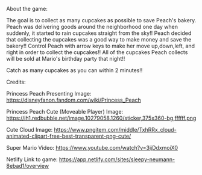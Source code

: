 About the game:

The goal is to collect as many cupcakes as possible to save Peach's bakery. Peach was delivering goods around the neighborhood one day when suddenly, it started to rain cupcakes straight from the sky!!  Peach decided that collecting the cupcakes was a good way to make money and save the bakery!! Control Peach with arrow keys to make her move up,down,left, and right in order to collect the cupcakes!! All of the cupcakes Peach collects will be sold at Mario's birthday party that night!!

Catch as many cupcakes as you can within 2 minutes!! 

Credits:

Princess Peach Presenting Image: https://disneyfanon.fandom.com/wiki/Princess_Peach

Princess Peach Cute (Moveable Player) Image: https://ih1.redbubble.net/image.10279058.1260/sticker,375x360-bg,ffffff.png

Cute Cloud Image: https://www.pngitem.com/middle/TxhRRx_cloud-animated-clipart-free-best-transparent-png-cute/

Super Mario Video: https://www.youtube.com/watch?v=3ijDdxmoiX0

Netlify Link to game: https://app.netlify.com/sites/sleepy-neumann-8ebad1/overview
